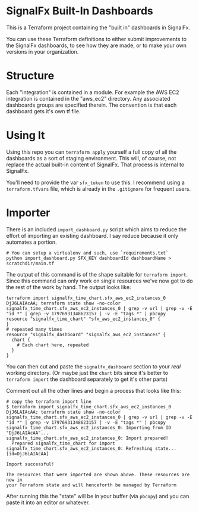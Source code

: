 # SignalFx Built-In Dashboards

This is a Terraform project containing the "built in" dashboards in SignalFx.

You can use these Terraform definitions to either submit improvements to the SignalFx dashboards, to see how they are made, or to make your own versions in your organization.

# Structure

Each "integration" is contained in a module. For example the AWS EC2 integration is contained in the "aws_ec2" directory. Any associated dashboards groups are specified therein. The convention is that each dashboard gets it's own tf file.

# Using It

Using this repo you can `terraform apply` yourself a full copy of all the dashboards as a sort of staging environment. This will, of course, not replace the actual built-in content of SignalFx. That process is internal to SignalFx.

You'll need to provide the var `sfx_token` to use this. I recommend using a `terraform.tfvars` file, which is already in the `.gitignore` for frequent users.

# Importer

There is an included `import_dashboard.py` script which aims to reduce the effort of importing an existing dashboard. I say reduce because it only automates a portion.

```
# You can setup a virtualenv and such, use `requirements.txt`
python import_dashboard.py SFX_KEY dashboardId dashboardName > scratchdir/main.tf
```

The output of this command is of the shape suitable for `terraform import`. Since this command can only work on single resources we've now got to do the rest of the work by hand. The output looks like:

```
terraform import signalfx_time_chart.sfx_aws_ec2_instances_0 DjJ6LAIAcAA; terraform state show -no-color signalfx_time_chart.sfx_aws_ec2_instances_0 | grep -v url | grep -v -E "id *" | grep -v 17976931348623157 | -v -E "tags *" | pbcopy
resource "signalfx_time_chart" "sfx_aws_ec2_instances_0" {
}
# repeated many times
resource "signalfx_dashboard" "signalfx_aws_ec2_instances" {
  chart {
    # Each chart here, repeated
  }
}
```

You can then cut and paste the `signalfx_dashboard` section to your *real* working directory. (Or maybe just the `chart` bits since it's better to `terraform import` the dashboard separately to get it's other parts)

 Comment out all the other lines and begin a process that looks like this:

```
# copy the terraform import line
$ terraform import signalfx_time_chart.sfx_aws_ec2_instances_0 DjJ6LAIAcAA; terraform state show -no-color signalfx_time_chart.sfx_aws_ec2_instances_0 | grep -v url | grep -v -E "id *" | grep -v 17976931348623157 | -v -E "tags *" | pbcopy
signalfx_time_chart.sfx_aws_ec2_instances_0: Importing from ID "DjJ6LAIAcAA"...
signalfx_time_chart.sfx_aws_ec2_instances_0: Import prepared!
  Prepared signalfx_time_chart for import
signalfx_time_chart.sfx_aws_ec2_instances_0: Refreshing state... [id=DjJ6LAIAcAA]

Import successful!

The resources that were imported are shown above. These resources are now in
your Terraform state and will henceforth be managed by Terraform
```

After running this the "state" will be in your buffer (via `pbcopy`) and you can paste it into an editor or whatever.

